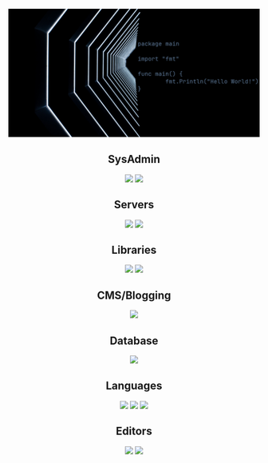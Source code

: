 
![GitHub Header](github-header.jpg "Header")


<h2 align="center">SysAdmin</h2>
<p align="center">
<img src="https://img.shields.io/badge/DigitalOcean-%230167ff.svg?style=flat&logo=digitalOcean&logoColor=white"/>
<img src="https://img.shields.io/badge/-Git-%23F05032?style=flat&logo=git&logoColor=%23ffffff"/>
</p>

<h2 align="center">Servers</h2>
<p align="center">
<img src="http://img.shields.io/badge/-NGINX-269539?style=flat&logo=nginx&logoColor=white"/>
<img src="http://img.shields.io/badge/-Apache-E11E27?style=flat&logo=apache"/>
</p>

<h2 align="center">Libraries</h2>
<p align="center">
<img src="http://img.shields.io/badge/-Bootstrap-7952B3?style=flat&logo=bootstrap&logoColor=white"/>
<img src="https://img.shields.io/badge/-Nodejs-black?style=flat&logo=Node.js"/>
</p>

<h2 align="center">CMS/Blogging</h2>
<p align="center">
<img src="http://img.shields.io/badge/-WordPress-0073AA?style=flat&logo=wordpress&logoColor=white"/>
</p>

<h2 align="center">Database</h2>
<p align="center">
<img src="https://img.shields.io/badge/MongoDB-%234ea94b.svg?style=flat&logo=mongodb&logoColor=white"/>
</p>

<h2 align="center">Languages</h2>
<p align="center">
<img src="https://img.shields.io/badge/-JavaScript-%23F7DF1C?style=flat&logo=javascript&logoColor=000000&labelColor=%23F7DF1C&color=%23FFCE5A"/>
<img src="https://img.shields.io/badge/-HTML5-%23E44D27?style=flat&logo=html5&logoColor=white"/>
<img src="https://img.shields.io/badge/-CSS3-%231572B6?style=flat&logo=css3"/>
</p>

<h2 align="center">Editors</h2>
<p align="center">
<img src="https://img.shields.io/badge/Visual%20Studio%20Code-0078d7.svg?style=flat&logo=visual-studio-code&logoColor=white"/>
<img src="https://img.shields.io/badge/-Vim-success"/>
</p>

<!-- Must add:
Framework section
python
django
go
gin
YAML
JSON
jekyll
-->
